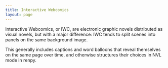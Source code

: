 ```yaml
---
title: Interactive Webcomics
layout: page
---
```

Interactive Webcomics, or IWC, are electronic graphic novels distributed as visual novels, but with a major difference: IWC tends to split scenes into panels on the same background image.

This generally includes captions and word balloons that reveal themselves on the same page over time, and otherwise structures their choices in NVL mode in renpy.
